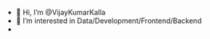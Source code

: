 - 👋 Hi, I’m @VijayKumarKalla
- 👀 I’m interested in Data/Development/Frontend/Backend
-
<!---
VijayKumarKalla/VijayKumarKalla is a ✨ special ✨ repository because its `README.md` (this file) appears on your GitHub profile.
You can click the Preview link to take a look at your changes.
--->

